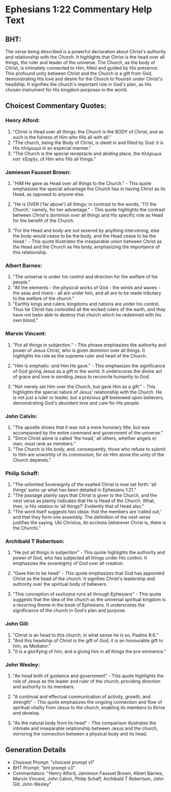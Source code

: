 # Ephesians 1:22 Commentary Help Text

## BHT:
The verse being described is a powerful declaration about Christ's authority and relationship with the Church. It highlights that Christ is the head over all things, the ruler and leader of the universe. The Church, as the body of Christ, is intimately connected to Him, filled and guided by His presence. This profound unity between Christ and the Church is a gift from God, demonstrating His love and desire for the Church to flourish under Christ's headship. It signifies the church's important role in God's plan, as His chosen instrument for His kingdom purposes in the world.

## Choicest Commentary Quotes:
### Henry Alford:
1. "Christ is Head over all things: the Church is the BODY of Christ, and as such is the fulness of Him who fills all with all." 
2. "The church, being the Body of Christ, is dwelt in and filled by God: it is His πλήρωμα in an especial manner." 
3. "The Church is the special receptacle and abiding place, the πλήρωμα κατ᾽ ἐξοχήν, of Him who fills all things."

### Jamieson Fausset Brown:
1. "HIM He gave as Head over all things to the Church." - This quote emphasizes the special advantage the Church has in having Christ as its Head, as opposed to anyone else. 

2. "He is OVER ('far above') all things; in contrast to the words, 'TO the Church,' namely, for her advantage." - This quote highlights the contrast between Christ's dominion over all things and His specific role as Head for the benefit of the Church. 

3. "For the Head and body are not severed by anything intervening, else the body would cease to be the body, and the Head cease to be the Head." - This quote illustrates the inseparable union between Christ as the Head and the Church as His body, emphasizing the importance of this relationship.

### Albert Barnes:
1. "The universe is under his control and direction for the welfare of his people."
2. "All the elements - the physical works of God - the winds and waves - the seas and rivers - all are under him, and all are to be made tributary to the welfare of the church."
3. "Earthly kings and rulers; kingdoms and nations are under his control. Thus far Christ has controlled all the wicked rulers of the earth, and they have not been able to destroy that church which he redeemed with his own blood."

### Marvin Vincent:
1. "Put all things in subjection." - This phrase emphasizes the authority and power of Jesus Christ, who is given dominion over all things. It highlights his role as the supreme ruler and head of the Church.

2. "Him is emphatic: and Him He gave." - This emphasizes the significance of God giving Jesus as a gift to the world. It underscores the divine act of grace and love in sending Jesus to reconcile humanity to God.

3. "Not merely set Him over the Church, but gave Him as a gift." - This highlights the special nature of Jesus' relationship with the Church. He is not just a ruler or leader, but a precious gift bestowed upon believers, demonstrating God's abundant love and care for His people.

### John Calvin:
1. "The apostle shows that it was not a mere honorary title, but was accompanied by the entire command and government of the universe."
2. "Since Christ alone is called 'the head,' all others, whether angels or men, must rank as members."
3. "The Church is His body, and, consequently, those who refuse to submit to Him are unworthy of its communion; for on Him alone the unity of the Church depends."

### Philip Schaff:
1. "The unlimited Sovereignty of the exalted Christ is now set forth: ‘all things’ sums up what has been detailed in Ephesians 1:21." 
2. "The passage plainly says that Christ is given to the Church, and the next verse as plainly indicates that He is Head of the Church. What, then, is His relation to ‘all things?’ Evidently that of Head also."
3. "The word itself suggests two ideas: that the members are ‘called out,’ and that they form one assembly. The definition of the next verse justifies the saying, Ubi Christus, ibi ecclesia (wherever Christ is, there is the Church)."

### Archibald T Robertson:
1. "He put all things in subjection" - This quote highlights the authority and power of God, who has subjected all things under His control. It emphasizes the sovereignty of God over all creation.

2. "Gave him to be head" - This quote emphasizes that God has appointed Christ as the head of the church. It signifies Christ's leadership and authority over the spiritual body of believers.

3. "This conception of εκκλησια runs all through Ephesians" - This quote suggests that the idea of the church as the universal spiritual kingdom is a recurring theme in the book of Ephesians. It underscores the significance of the church in God's plan and purpose.

### John Gill:
1. "Christ is an head to this church; in what sense he is so, Psalms 8:6."
2. "And this headship of Christ is the gift of God; it is an honourable gift to him, as Mediator."
3. "It is a glorifying of him, and a giving him in all things the pre-eminence."

### John Wesley:
1. "An head both of guidance and government" - This quote highlights the role of Jesus as the leader and ruler of the church, providing direction and authority to its members.

2. "A continual and effectual communication of activity, growth, and strength" - This quote emphasizes the ongoing connection and flow of spiritual vitality from Jesus to the church, enabling its members to thrive and develop.

3. "As the natural body from its head" - This comparison illustrates the intimate and inseparable relationship between Jesus and the church, mirroring the connection between a physical body and its head.


## Generation Details
- Choicest Prompt: "choicest prompt v1"
- BHT Prompt: "bht prompt v3"
- Commentators: "Henry Alford, Jamieson Fausset Brown, Albert Barnes, Marvin Vincent, John Calvin, Philip Schaff, Archibald T Robertson, John Gill, John Wesley"
